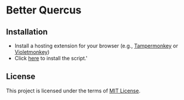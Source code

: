 # Better Quercus

## Installation

- Install a hosting extension for your browser (e.g., [Tampermonkey](https://www.tampermonkey.net/) or [Violetmonkey](https://violentmonkey.github.io/get-it/))
- Click [here](https://raw.githubusercontent.com/alanjyu/better-quercus/main/better-quercus.user.js) to install the script.'

## License

This project is licensed under the terms of [MIT License](https://opensource.org/licenses/MIT).
